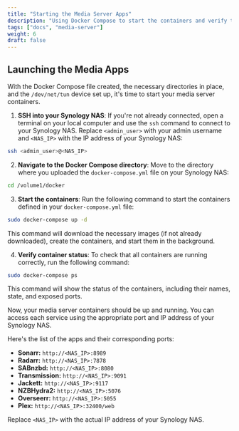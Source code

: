 ```yaml
---
title: "Starting the Media Server Apps"
description: "Using Docker Compose to start the containers and verify their operation."
tags: ["docs", "media-server"]
weight: 6
draft: false
---
```


## Launching the Media Apps

With the Docker Compose file created, the necessary directories in place, and the `/dev/net/tun` device set up, it's time to start your media server containers.

1. **SSH into your Synology NAS**: If you're not already connected, open a terminal on your local computer and use the `ssh` command to connect to your Synology NAS. Replace `<admin_user>` with your admin username and `<NAS_IP>` with the IP address of your Synology NAS:
```bash
ssh <admin_user>@<NAS_IP>
```

2. **Navigate to the Docker Compose directory**: Move to the directory where you uploaded the `docker-compose.yml` file on your Synology NAS:
```bash
cd /volume1/docker
```

3. **Start the containers**: Run the following command to start the containers defined in your `docker-compose.yml` file:
```bash
sudo docker-compose up -d
```
This command will download the necessary images (if not already downloaded), create the containers, and start them in the background.

4. **Verify container status**: To check that all containers are running correctly, run the following command:
```bash
sudo docker-compose ps
```
This command will show the status of the containers, including their names, state, and exposed ports.

Now, your media server containers should be up and running. You can access each service using the appropriate port and IP address of your Synology NAS.

Here's the list of the apps and their corresponding ports:

* **Sonarr:** `http://<NAS_IP>:8989`
* **Radarr:** `http://<NAS_IP>:7878`
* **SABnzbd:** `http://<NAS_IP>:8080`
* **Transmission:** `http://<NAS_IP>:9091`
* **Jackett:** `http://<NAS_IP>:9117`
* **NZBHydra2:** `http://<NAS_IP>:5076`
* **Overseerr:** `http://<NAS_IP>:5055`
* **Plex:** `http://<NAS_IP>:32400/web`

Replace `<NAS_IP>` with the actual IP address of your Synology NAS.

